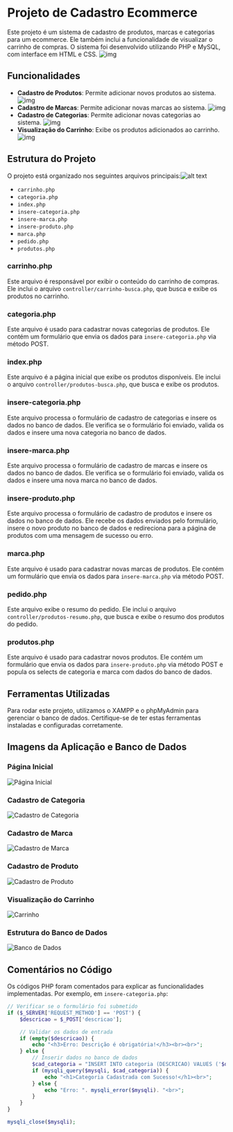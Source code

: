 # Projeto de Cadastro Ecommerce

Este projeto é um sistema de cadastro de produtos, marcas e categorias para um ecommerce. Ele também inclui a funcionalidade de visualizar o carrinho de compras. O sistema foi desenvolvido utilizando PHP e MySQL, com interface em HTML e CSS.
![img](img/index.png)
## Funcionalidades

- **Cadastro de Produtos**: Permite adicionar novos produtos ao sistema.
![img](img/produto.png)
- **Cadastro de Marcas**: Permite adicionar novas marcas ao sistema.
![img](img/marca.png)
- **Cadastro de Categorias**: Permite adicionar novas categorias ao sistema.
![img](img/categoria.png)
- **Visualização do Carrinho**: Exibe os produtos adicionados ao carrinho.
![img](img/carrinho.png)
## Estrutura do Projeto

O projeto está organizado nos seguintes arquivos principais:![alt text](image.png)

- `carrinho.php`
- `categoria.php`
- `index.php`
- `insere-categoria.php`
- `insere-marca.php`
- `insere-produto.php`
- `marca.php`
- `pedido.php`
- `produtos.php`

### carrinho.php

Este arquivo é responsável por exibir o conteúdo do carrinho de compras. Ele inclui o arquivo `controller/carrinho-busca.php`, que busca e exibe os produtos no carrinho.

### categoria.php

Este arquivo é usado para cadastrar novas categorias de produtos. Ele contém um formulário que envia os dados para `insere-categoria.php` via método POST.

### index.php

Este arquivo é a página inicial que exibe os produtos disponíveis. Ele inclui o arquivo `controller/produtos-busca.php`, que busca e exibe os produtos.

### insere-categoria.php

Este arquivo processa o formulário de cadastro de categorias e insere os dados no banco de dados. Ele verifica se o formulário foi enviado, valida os dados e insere uma nova categoria no banco de dados.

### insere-marca.php

Este arquivo processa o formulário de cadastro de marcas e insere os dados no banco de dados. Ele verifica se o formulário foi enviado, valida os dados e insere uma nova marca no banco de dados.

### insere-produto.php

Este arquivo processa o formulário de cadastro de produtos e insere os dados no banco de dados. Ele recebe os dados enviados pelo formulário, insere o novo produto no banco de dados e redireciona para a página de produtos com uma mensagem de sucesso ou erro.

### marca.php

Este arquivo é usado para cadastrar novas marcas de produtos. Ele contém um formulário que envia os dados para `insere-marca.php` via método POST.

### pedido.php

Este arquivo exibe o resumo do pedido. Ele inclui o arquivo `controller/produtos-resumo.php`, que busca e exibe o resumo dos produtos do pedido.

### produtos.php

Este arquivo é usado para cadastrar novos produtos. Ele contém um formulário que envia os dados para `insere-produto.php` via método POST e popula os selects de categoria e marca com dados do banco de dados.

## Ferramentas Utilizadas

Para rodar este projeto, utilizamos o XAMPP e o phpMyAdmin para gerenciar o banco de dados. Certifique-se de ter estas ferramentas instaladas e configuradas corretamente.

## Imagens da Aplicação e Banco de Dados

### Página Inicial

![Página Inicial](images/pagina-inicial.png)

### Cadastro de Categoria

![Cadastro de Categoria](images/cadastro-categoria.png)

### Cadastro de Marca

![Cadastro de Marca](images/cadastro-marca.png)

### Cadastro de Produto

![Cadastro de Produto](images/cadastro-produto.png)

### Visualização do Carrinho

![Carrinho](images/carrinho.png)

### Estrutura do Banco de Dados

![Banco de Dados](images/banco-dados.png)

## Comentários no Código

Os códigos PHP foram comentados para explicar as funcionalidades implementadas. Por exemplo, em `insere-categoria.php`:

```php
// Verificar se o formulário foi submetido
if ($_SERVER['REQUEST_METHOD'] == 'POST') {
    $descricao = $_POST['descricao'];

    // Validar os dados de entrada
    if (empty($descricao)) {
        echo "<h3>Erro: Descrição é obrigatória!</h3><br><br>";
    } else {
        // Inserir dados no banco de dados
        $cad_categoria = "INSERT INTO categoria (DESCRICAO) VALUES ('$descricao')";
        if (mysqli_query($mysqli, $cad_categoria)) {
            echo "<h1>Categoria Cadastrada com Sucesso!</h1><br>";
        } else {
            echo "Erro: ". mysqli_error($mysqli). "<br>";
        }
    }
}

mysqli_close($mysqli);
